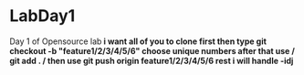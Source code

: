 # LabDay1
Day 1 of Opensource lab<b>
i want all of you to clone first <b>
then type git checkout -b "feature1/2/3/4/5/6" choose unique numbers<b>
after that use / git add .  /<b>
then use git push origin feature1/2/3/4/5/6 <b>
rest i will handle<b>
-idj
